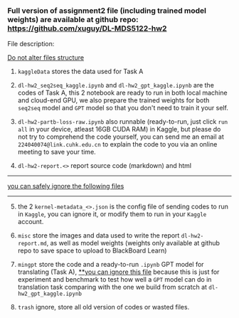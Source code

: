 

### Full version of assignment2 file (including trained model weights) are available at github repo: https://github.com/xuguy/DL-MDS5122-hw2



File description:

<u>Do not alter files structure</u>

1. `kaggleData` stores the data used for Task A

2. `dl-hw2_seq2seq_kaggle.ipynb` and `dl-hw2_gpt_kaggle.ipynb` are the codes of Task A, this 2 notebook are ready to run in both local machine and cloud-end GPU, we also prepare the trained weights for both `seq2seq` model and `GPT` model so that you don't need to train it your self.

3. `dl-hw2-partb-loss-raw.ipynb` also runnable (ready-to-run, just click `run all` in your device, atleast 16GB CUDA RAM) in Kaggle, but please do not try to comprehend the code yourself, you can send me an email at `224040074@link.cuhk.edu.cn` to explain the code to you via an online meeting to save your time.

4. `dl-hw2-report.<>` report source code (markdown) and html

---
<u>you can safely ignore the following files</u>

---

5. the 2 `kernel-metadata_<>.json` is the config file of sending codes to run in `Kaggle`, you can ignore it, or modify them to run in your `Kaggle` account.

6. `misc` store the images and data used to write the report `dl-hw2-report.md`, as well as model weights (weights only available at github repo to save space to upload to BlackBoard Learn)

7. `mingpt` store the code and a ready-to-run `.ipynb` GPT model for translating (Task A), <u>**you can ignore this file</u> because this is just for experiment and benchmark to test how well a `GPT` model can do in translation task comparing with the one we build from scratch at `dl-hw2_gpt_kaggle.ipynb`

8. `trash` ignore, store all old version of codes or wasted files.

